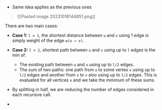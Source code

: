 - Same idea applies as the previous ones

>![[Pasted image 20231018144851.png]]

There are two main cases:
- **Case 1:** `l = 1`, the shortest distance between `u` and `v` using 1 edge is simply weight of the edge `w(u → v)`. 
- **Case 2:** `l > 1`, shortest path between `u` and `v` using up to `l` edges is the min of:
	- The existing path between `u` and `v` using up to `l/2` edges.
	- The sum of two paths: one path from `u` to some vertex `x` using up to `l/2` edges and another from `x` to `v` also using up to `l/2` edges. This is evaluated for all vertices `x` and we take the minimum of these sums.

- By splitting in half, we are reducing the number of edges considered in each recursive call. 
- 
